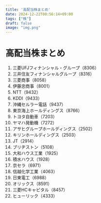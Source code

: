 ```yaml
---
title: '高配当株まとめ'
date: 2024-12-22T00:56:14+09:00
tags: ["株"]
draft: false
image: "img.png"
---
```


# 高配当株まとめ

1. 三菱UFJフィナンシャル・グループ（8306）
2. 三井住友フィナンシャルグループ（8316）
3. 三菱商事（8058）
4. 伊藤忠商事（8001）
5. NTT（9432）
6. KDDI（9433）
7. 沖縄セルラー電話（9437）
8. 東京海上ホールディングス（8766）
9. トヨタ自動車（7203）
10. ヤマハ発動機（7272）
11. アサヒグループホールディングス（2502）
12. キリンホールディングス（2503）
13. JT（2914）
14. ブリヂストン（5108）
15. 大和ハウス工業（1925）
16. 積水ハウス（1928）
17. 京セラ（6971）
18. 信越化学工業（4063）
19. 日東電工（6988）
20. オリックス（8591）
21. 三菱HCキャピタル（8457）
22. ヒューリック（4333）
